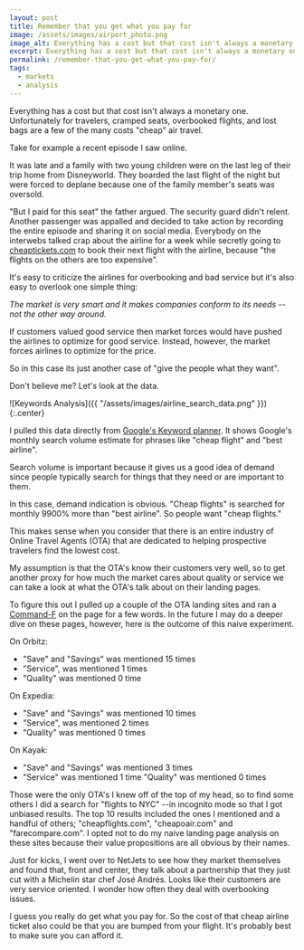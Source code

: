 ```yaml
---
layout: post
title: Remember that you get what you pay for
image: /assets/images/airport_photo.png
image_alt: Everything has a cost but that cost isn't always a monetary one.
excerpt: Everything has a cost but that cost isn't always a monetary one. Unfortunately for travelers, cramped seats, overbooked flights, and lost bags are a few of the many costs "cheap" air travel.
permalink: /remember-that-you-get-what-you-pay-for/
tags:
  - markets
  - analysis
---
```


Everything has a cost but that cost isn't always a monetary one. Unfortunately for travelers, cramped seats, overbooked flights, and lost bags are a few of the many costs "cheap" air travel.

Take for example a recent episode I saw online.

It was late and a family with two young children were on the last leg of their trip home from Disneyworld. They boarded the last flight of the night but were forced to deplane because one of the family member's seats was oversold.

"But I paid for this seat" the father argued. The security guard didn't relent. Another passenger was appalled and decided to take action by recording the entire episode and sharing it on social media. Everybody on the interwebs talked crap about the airline for a week while secretly going to [cheaptickets.com](http://www.cheaptickets.com) to book their next flight with the airline, because "the flights on the others are too expensive".

It's easy to criticize the airlines for overbooking and bad service but it's also easy to overlook one simple thing:

*The market is very smart and it makes companies conform to its needs --not the other way around.*

If customers valued good service then market forces would have pushed the airlines to optimize for good service. Instead, however, the market forces airlines to optimize for the price.

So in this case its just another case of "give the people what they want".

Don't believe me? Let's look at the data.

![Keywords Analysis]({{ "/assets/images/airline_search_data.png" }}){:.center}

I pulled this data directly from [Google's Keyword planner](https://adwords.google.com/ko/KeywordPlanner). It shows Google's monthly search volume estimate for phrases like "cheap flight" and "best airline".

Search volume is important because it gives us a good idea of demand since people typically search for things that they need or are important to them.

In this case, demand indication is obvious. "Cheap flights" is searched for monthly 9900% more than "best airline". So people want "cheap flights."

This makes sense when you consider that there is an entire industry of Online Travel Agents (OTA) that are dedicated to helping prospective travelers find the lowest cost.

My assumption is that the OTA's know their customers very well, so to get another proxy for how much the market cares about quality or service we can take a look at what the OTA's talk about on their landing pages.

To figure this out I pulled up a couple of the OTA landing sites and ran a [Command-F](https://support.apple.com/en-us/HT201236) on the page for a few words. In the future I may do a deeper dive on these pages, however, here is the outcome of this naive experiment.

On Orbitz:
- "Save" and "Savings" was mentioned 15 times
- "Service", was mentioned 1 times
- "Quality" was mentioned 0 time

On Expedia:
- "Save" and "Savings" was mentioned 10 times
- "Service", was mentioned 2 times
- "Quality" was mentioned 0 times

On Kayak:
- "Save" and "Savings" was mentioned 3 times
- "Service" was mentioned 1 time
"Quality" was mentioned 0 times

Those were the only OTA's I knew off of the top of my head, so to find some others I did a search for "flights to NYC" --in incognito mode so that I got unbiased results. The top 10 results included the ones I mentioned and a handful of others; "cheapflights.com", "cheapoair.com" and "farecompare.com". I opted not to do my naive landing page analysis on these sites because their value propositions are all obvious by their names.

Just for kicks, I went over to NetJets to see how they market themselves and found that, front and center, they talk about a partnership that they just cut with a Michelin star chef José Andrés. Looks like their customers are very service oriented. I wonder how often they deal with overbooking issues.

I guess you really do get what you pay for. So the cost of that cheap airline ticket also could be that you are bumped from your flight. It's probably best to make sure you can afford it.
